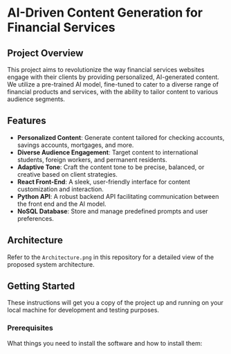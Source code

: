 # AI-Driven Content Generation for Financial Services

## Project Overview

This project aims to revolutionize the way financial services websites engage with their clients by providing personalized, AI-generated content. We utilize a pre-trained AI model, fine-tuned to cater to a diverse range of financial products and services, with the ability to tailor content to various audience segments.

## Features

- **Personalized Content**: Generate content tailored for checking accounts, savings accounts, mortgages, and more.
- **Diverse Audience Engagement**: Target content to international students, foreign workers, and permanent residents.
- **Adaptive Tone**: Craft the content tone to be precise, balanced, or creative based on client strategies.
- **React Front-End**: A sleek, user-friendly interface for content customization and interaction.
- **Python API**: A robust backend API facilitating communication between the front end and the AI model.
- **NoSQL Database**: Store and manage predefined prompts and user preferences.

## Architecture

Refer to the `Architecture.png` in this repository for a detailed view of the proposed system architecture.

## Getting Started

These instructions will get you a copy of the project up and running on your local machine for development and testing purposes.

### Prerequisites

What things you need to install the software and how to install them:

